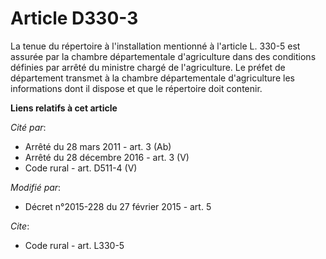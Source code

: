 # Article D330-3

La tenue du répertoire à l'installation mentionné à l'article L. 330-5 est assurée par la chambre départementale
d'agriculture dans des conditions définies par arrêté du ministre chargé de l'agriculture. Le préfet de département transmet
à la chambre départementale d'agriculture les informations dont il dispose et que le répertoire doit contenir.

**Liens relatifs à cet article**

_Cité par_:

  - Arrêté du 28 mars 2011 - art. 3 (Ab)
  - Arrêté du 28 décembre 2016 - art. 3 (V)
  - Code rural - art. D511-4 (V)

_Modifié par_:

  - Décret n°2015-228 du 27 février 2015 - art. 5

_Cite_:

  - Code rural - art. L330-5
